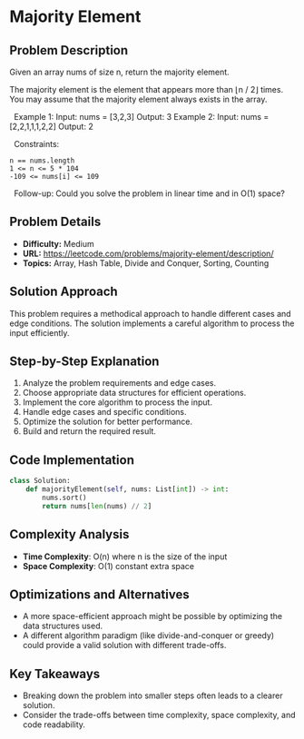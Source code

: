 # Majority Element

## Problem Description

Given an array nums of size n, return the majority element.

The majority element is the element that appears more than ⌊n / 2⌋ times. You may assume that the majority element always exists in the array.

 
Example 1:
Input: nums = [3,2,3]
Output: 3
Example 2:
Input: nums = [2,2,1,1,1,2,2]
Output: 2

 
Constraints:


	n == nums.length
	1 <= n <= 5 * 104
	-109 <= nums[i] <= 109


 
Follow-up: Could you solve the problem in linear time and in O(1) space?

## Problem Details

- **Difficulty:** Medium
- **URL:** https://leetcode.com/problems/majority-element/description/
- **Topics:** Array, Hash Table, Divide and Conquer, Sorting, Counting

## Solution Approach

This problem requires a methodical approach to handle different cases and edge conditions. The solution implements a careful algorithm to process the input efficiently.

## Step-by-Step Explanation

1. Analyze the problem requirements and edge cases.
2. Choose appropriate data structures for efficient operations.
3. Implement the core algorithm to process the input.
4. Handle edge cases and specific conditions.
5. Optimize the solution for better performance.
6. Build and return the required result.

## Code Implementation

```python
class Solution:
    def majorityElement(self, nums: List[int]) -> int:
        nums.sort()
        return nums[len(nums) // 2]
```

## Complexity Analysis

- **Time Complexity**: O(n) where n is the size of the input
- **Space Complexity**: O(1) constant extra space

## Optimizations and Alternatives

- A more space-efficient approach might be possible by optimizing the data structures used.
- A different algorithm paradigm (like divide-and-conquer or greedy) could provide a valid solution with different trade-offs.


## Key Takeaways

- Breaking down the problem into smaller steps often leads to a clearer solution.
- Consider the trade-offs between time complexity, space complexity, and code readability.

